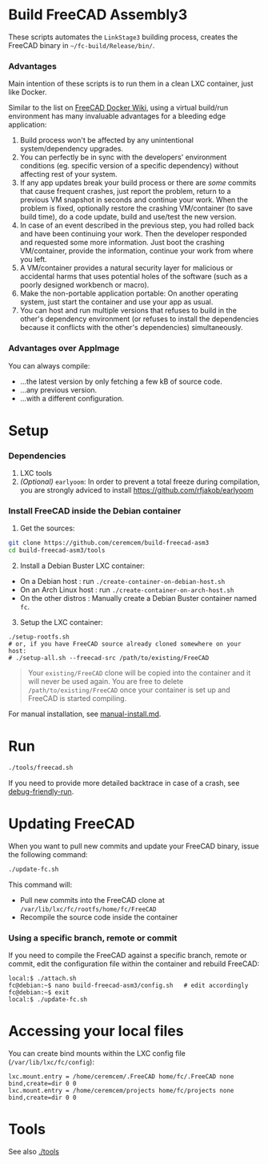 # Build FreeCAD Assembly3

These scripts automates the `LinkStage3` building process, creates the FreeCAD binary in `~/fc-build/Release/bin/`. 

### Advantages 

Main intention of these scripts is to run them in a clean LXC container, just like Docker. 

Similar to the list on [FreeCAD Docker Wiki](https://wiki.freecadweb.org/Compile_on_Docker), using a virtual build/run environment has many invaluable advantages for a bleeding edge application:

1. Build process won't be affected by any unintentional system/dependency upgrades. 
2. You can perfectly be in sync with the developers' environment conditions (eg. specific version of a specific dependency) without affecting rest of your system.
3. If any app updates break your build process or there are *some* commits that cause frequent crashes, just report the problem, return to a previous VM snapshot in seconds and continue your work. When the problem is fixed, optionally restore the crashing VM/container (to save build time), do a code update, build and use/test the new version. 
4. In case of an event described in the previous step, you had rolled back and have been continuing your work. Then the developer responded and requested some more information. Just boot the crashing VM/container, provide the information, continue your work from where you left. 
5. A VM/container provides a natural security layer for malicious or accidental harms that uses potential holes of the software (such as a poorly designed workbench or macro).
6. Make the non-portable application portable: On another operating system, just start the container and use your app as usual. 
7. You can host and run multiple versions that refuses to build in the other's dependency environment (or refuses to install the dependencies because it conflicts with the other's dependencies) simultaneously. 

### Advantages over AppImage

You can always compile: 
* ...the latest version by only fetching a few kB of source code.
* ...any previous version. 
* ...with a different configuration. 

# Setup

### Dependencies 

1. LXC tools
2. *(Optional)* `earlyoom`: In order to prevent a total freeze during compilation, you are strongly adviced to install https://github.com/rfjakob/earlyoom

### Install FreeCAD inside the Debian container

1. Get the sources:

```bash
git clone https://github.com/ceremcem/build-freecad-asm3
cd build-freecad-asm3/tools
```

2. Install a Debian Buster LXC container: 

  * On a Debian host        : run `./create-container-on-debian-host.sh`
  * On an Arch Linux host   : run `./create-container-on-arch-host.sh`
  * On the other distros    : Manually create a Debian Buster container named `fc`.

3. Setup the LXC container: 

```
./setup-rootfs.sh
# or, if you have FreeCAD source already cloned somewhere on your host:
# ./setup-all.sh --freecad-src /path/to/existing/FreeCAD  
```

> Your `existing/FreeCAD` clone will be copied into the container and it will never be used again. You are free to delete `/path/to/existing/FreeCAD` once your container is set up and FreeCAD is started compiling.


For manual installation, see [manual-install.md](./manual-install.md).

# Run 

```bash
./tools/freecad.sh
```

If you need to provide more detailed backtrace in case of a crash, see [debug-friendly-run](./debug-friendly-run.md).

# Updating FreeCAD 

When you want to pull new commits and update your FreeCAD binary, issue the following command: 

```bash
./update-fc.sh
```

This command will:

* Pull new commits into the FreeCAD clone at `/var/lib/lxc/fc/rootfs/home/fc/FreeCAD`
* Recompile the source code inside the container

### Using a specific branch, remote or commit

If you need to compile the FreeCAD against a specific branch, remote or commit, edit the configuration file within the container and rebuild FreeCAD:

```console
local:$ ./attach.sh
fc@debian:~$ nano build-freecad-asm3/config.sh   # edit accordingly 
fc@debian:~$ exit 
local:$ ./update-fc.sh
```

# Accessing your local files 

You can create bind mounts within the LXC config file (`/var/lib/lxc/fc/config`): 

```
lxc.mount.entry = /home/ceremcem/.FreeCAD home/fc/.FreeCAD none bind,create=dir 0 0
lxc.mount.entry = /home/ceremcem/projects home/fc/projects none bind,create=dir 0 0
```

# Tools 

See also [./tools](./tools)

